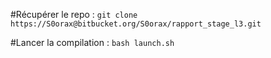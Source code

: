 #Récupérer le repo :
`git clone https://S0orax@bitbucket.org/S0orax/rapport_stage_l3.git`

#Lancer la compilation :
`bash launch.sh`

